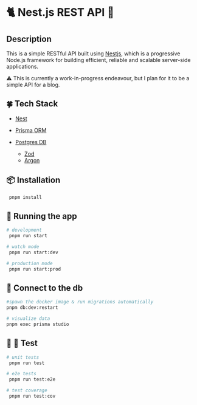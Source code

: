 # 🐈 Nest.js REST API 🔴

## Description

This is a simple RESTful API built using [Nestjs](https://nestjs.com/), which is a progressive Node.js framework for building efficient, reliable and scalable server-side applications.

⚠️ This is currently a work-in-progress endeavour, but I plan for it to be a simple API for a blog.

## 🍀 Tech Stack

- [Nest](https://nestjs.com/)
- [Prisma ORM](https://www.prisma.io/)
- [Postgres DB](https://www.postgresql.org/)

  - [Zod](https://zod.dev/)
  - [Argon](https://www.npmjs.com/package/argon2)

## 📦 Installation

```bash
 pnpm install
```

## 🏃 Running the app

```bash
# development
 pnpm run start

# watch mode
 pnpm run start:dev

# production mode
 pnpm run start:prod
```

## 📡 Connect to the db

```bash
#spawn the docker image & run migrations automatically
pnpm db:dev:restart

# visualize data
pnpm exec prisma studio
```

## 🧪 🥼 Test

```bash
# unit tests
 pnpm run test

# e2e tests
 pnpm run test:e2e

# test coverage
 pnpm run test:cov
```
